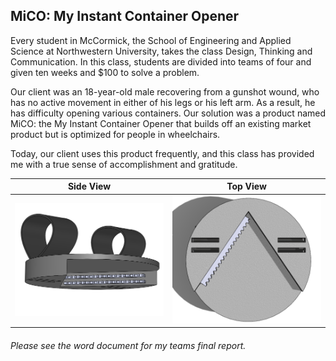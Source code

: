 ## MiCO: My Instant Container Opener

Every student in McCormick, the School of Engineering and Applied Science at Northwestern University, takes the class Design, Thinking and Communication. In this class, students are divided into teams of four and given ten weeks and $100 to solve a problem.

Our client was an 18-year-old male recovering from a gunshot wound, who has no active movement in either of his legs or his left arm. As a result, he has difficulty opening various containers. Our solution was a product named MiCO: the My Instant Container Opener that builds off an existing market product but is optimized for people in wheelchairs.

Today, our client uses this product frequently, and this class has provided me with a true sense of accomplishment and gratitude.

|     Side View      |       Top View       |
| :----------------: | :------------------: |
| ![](side-view.png) | ![](bottem-view.png) |

###### Please see the word document for my teams final report.
